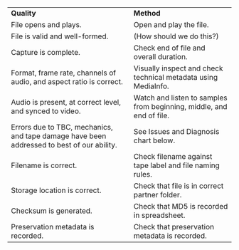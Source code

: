 <table>
  <tr>
    <td><b>Quality</b></td>
    <td><b>Method</b></td>
  </tr>
  <tr>
    <td>File opens and plays.</td>
    <td>Open and play the file.</td>
  </tr>
  <tr>
    <td>File is valid and well-formed. </td>
    <td>(How should we do this?)</td>
  </tr>
  <tr>
    <td>Capture is complete. </td>
    <td>Check end of file and overall duration.</td>
  </tr>
  <tr>
    <td>Format, frame rate, channels of audio, and aspect ratio is correct.</td>
    <td>Visually inspect and check technical metadata using MediaInfo.</td>
  </tr>
  <tr>
    <td>Audio is present, at correct level, and synced to video.</td>
    <td>Watch and listen to samples from beginning, middle, and end of file.</td>
  </tr>
  <tr>
    <td>Errors due to TBC, mechanics, and tape damage have been addressed to best of our ability.</td>
    <td>See Issues and Diagnosis chart below.</td>
  </tr>
  <tr>
    <td>Filename is correct.</td>
    <td>Check filename against tape label and file naming rules.</td>
  </tr>
  <tr>
    <td>Storage location is correct.</td>
    <td>Check that file is in correct partner folder.</td>
  </tr>
  <tr>
    <td>Checksum is generated.</td>
    <td>Check that MD5 is recorded in spreadsheet.</td>
  </tr>
  <tr>
    <td>Preservation metadata is recorded.</td>
    <td>Check that preservation metadata is recorded.</td>
  </tr>
</table>



